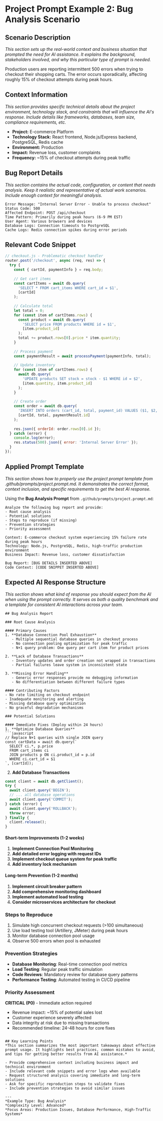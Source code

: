 # Project Prompt Example 2: Bug Analysis Scenario

## Scenario Description
*This section sets up the real-world context and business situation that prompted the need for AI assistance. It explains the background, stakeholders involved, and why this particular type of prompt is needed.*

Production users are reporting intermittent 500 errors when trying to checkout their shopping carts. The error occurs sporadically, affecting roughly 15% of checkout attempts during peak hours.

## Context Information
*This section provides specific technical details about the project environment, technology stack, and constraints that will influence the AI's response. Include details like frameworks, databases, team size, compliance requirements, etc.*

- **Project:** E-commerce Platform
- **Technology Stack:** React frontend, Node.js/Express backend, PostgreSQL, Redis cache
- **Environment:** Production
- **Impact:** Revenue loss, customer complaints
- **Frequency:** ~15% of checkout attempts during peak traffic

## Bug Report Details
*This section contains the actual code, configuration, or content that needs analysis. Keep it realistic and representative of actual work scenarios. Include enough context for meaningful analysis.*

```
Error Message: "Internal Server Error - Unable to process checkout"
Status Code: 500
Affected Endpoint: POST /api/checkout
Time Pattern: Primarily during peak hours (6-9 PM EST)
User Agent: Various browsers and devices
Database Logs: Connection timeouts to PostgreSQL
Cache Logs: Redis connection spikes during error periods
```

## Relevant Code Snippet
```javascript
// checkout.js - Problematic checkout handler
router.post('/checkout', async (req, res) => {
  try {
    const { cartId, paymentInfo } = req.body;
    
    // Get cart items
    const cartItems = await db.query(
      'SELECT * FROM cart_items WHERE cart_id = $1', 
      [cartId]
    );
    
    // Calculate total
    let total = 0;
    for (const item of cartItems.rows) {
      const product = await db.query(
        'SELECT price FROM products WHERE id = $1', 
        [item.product_id]
      );
      total += product.rows[0].price * item.quantity;
    }
    
    // Process payment
    const paymentResult = await processPayment(paymentInfo, total);
    
    // Update inventory
    for (const item of cartItems.rows) {
      await db.query(
        'UPDATE products SET stock = stock - $1 WHERE id = $2',
        [item.quantity, item.product_id]
      );
    }
    
    // Create order
    const order = await db.query(
      'INSERT INTO orders (cart_id, total, payment_id) VALUES ($1, $2, $3) RETURNING id',
      [cartId, total, paymentResult.id]
    );
    
    res.json({ orderId: order.rows[0].id });
  } catch (error) {
    console.log(error);
    res.status(500).json({ error: 'Internal Server Error' });
  }
});
```

## Applied Prompt Template
*This section shows how to properly use the project prompt template from .github/prompts/project.prompt.md. It demonstrates the correct format, context inclusion, and specific requirements to get the best AI response.*

Using the **Bug Analysis Prompt** from `.github/prompts/project.prompt.md`:

```
Analyze the following bug report and provide:
- Root cause analysis
- Potential solutions
- Steps to reproduce (if missing)
- Prevention strategies
- Priority assessment

Context: E-commerce checkout system experiencing 15% failure rate during peak hours
Technology: Node.js, PostgreSQL, Redis, high-traffic production environment
Business Impact: Revenue loss, customer dissatisfaction

Bug Report: [BUG DETAILS INSERTED ABOVE]
Code Context: [CODE SNIPPET INSERTED ABOVE]
```

## Expected AI Response Structure
*This section shows what kind of response you should expect from the AI when using the prompt correctly. It serves as both a quality benchmark and a template for consistent AI interactions across your team.*

```
## Bug Analysis Report

### Root Cause Analysis

#### Primary Causes
1. **Database Connection Pool Exhaustion**
   - Multiple sequential database queries in checkout process
   - No connection pooling optimization for peak traffic
   - N+1 query problem: One query per cart item for product prices

2. **Lack of Database Transactions**
   - Inventory updates and order creation not wrapped in transactions
   - Partial failures leave system in inconsistent state

3. **Missing Error Handling**
   - Generic error responses provide no debugging information
   - No differentiation between different failure types

#### Contributing Factors
- No rate limiting on checkout endpoint
- Inadequate monitoring and alerting
- Missing database query optimization
- No graceful degradation mechanisms

### Potential Solutions

#### Immediate Fixes (Deploy within 24 hours)
1. **Optimize Database Queries**
```javascript
// Replace N+1 queries with single JOIN query
const cartData = await db.query(`
  SELECT ci.*, p.price 
  FROM cart_items ci 
  JOIN products p ON ci.product_id = p.id 
  WHERE ci.cart_id = $1
`, [cartId]);
```

2. **Add Database Transactions**
```javascript
const client = await db.getClient();
try {
  await client.query('BEGIN');
  // ... all database operations
  await client.query('COMMIT');
} catch (error) {
  await client.query('ROLLBACK');
  throw error;
} finally {
  client.release();
}
```

#### Short-term Improvements (1-2 weeks)
1. **Implement Connection Pool Monitoring**
2. **Add detailed error logging with request IDs**
3. **Implement checkout queue system for peak traffic**
4. **Add inventory lock mechanism**

#### Long-term Prevention (1-2 months)
1. **Implement circuit breaker pattern**
2. **Add comprehensive monitoring dashboard**
3. **Implement automated load testing**
4. **Consider microservices architecture for checkout**

### Steps to Reproduce
1. Simulate high concurrent checkout requests (>100 simultaneous)
2. Use load testing tool (Artillery, JMeter) during peak hours
3. Monitor database connection pool usage
4. Observe 500 errors when pool is exhausted

### Prevention Strategies
- **Database Monitoring**: Real-time connection pool metrics
- **Load Testing**: Regular peak traffic simulation
- **Code Reviews**: Mandatory review for database query patterns
- **Performance Testing**: Automated testing in CI/CD pipeline

### Priority Assessment
**CRITICAL (P0)** - Immediate action required
- Revenue impact: ~15% of potential sales lost
- Customer experience severely affected
- Data integrity at risk due to missing transactions
- Recommended timeline: 24-48 hours for core fixes
```

## Key Learning Points
*This section summarizes the most important takeaways about effective prompt usage. It highlights best practices, common mistakes to avoid, and tips for getting better results from AI assistance.*

- Provide comprehensive context including business impact and technical environment
- Include relevant code snippets and error logs when available
- Request structured analysis covering immediate and long-term solutions
- Ask for specific reproduction steps to validate fixes
- Include prevention strategies to avoid similar issues

---
*Example Type: Bug Analysis*
*Complexity Level: Advanced*
*Focus Areas: Production Issues, Database Performance, High-Traffic Systems*
